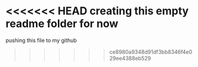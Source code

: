 <<<<<<< HEAD
creating this empty readme folder for now
=======
pushing this file to my github
>>>>>>> ce8980a9348d91df3bb8346f4e029ee4388eb529
